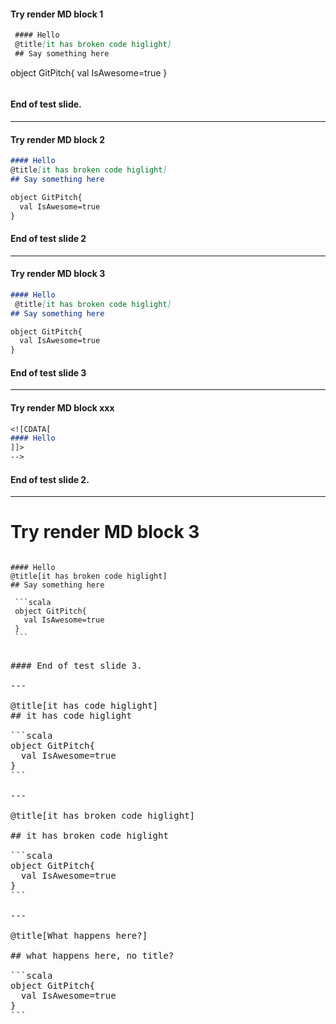 #### Try render MD block 1

```markdown
 #### Hello
 @title[it has broken code higlight]
 ## Say something here

 ```
 object GitPitch{
   val IsAwesome=true
 }
 ```
```

#### End of test slide.

---

#### Try render MD block 2

```markdown
#### Hello
@title[it has broken code higlight]
## Say something here

object GitPitch{
  val IsAwesome=true
}
```

#### End of test slide 2

---

#### Try render MD block 3

```markdown
#### Hello
 @title[it has broken code higlight]
## Say something here

object GitPitch{
  val IsAwesome=true
}
```

#### End of test slide 3

---


#### Try render MD block xxx

```markdown
<![CDATA[
#### Hello
]]>
-->
```

#### End of test slide 2.

---

# Try render MD block 3

<pre><code>
#### Hello
@title[it has broken code higlight]
## Say something here

 ```scala
 object GitPitch{
   val IsAwesome=true
 }
 ```
</code><pre>

#### End of test slide 3.

---

@title[it has code higlight]
## it has code higlight

```scala
object GitPitch{
  val IsAwesome=true
}
```

---

@title[it has broken code higlight]

## it has broken code higlight

```scala
object GitPitch{
  val IsAwesome=true
}
```

---

@title[What happens here?]

## what happens here, no title?

```scala
object GitPitch{
  val IsAwesome=true
}
```
